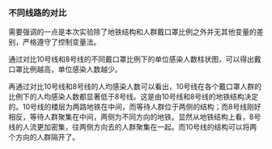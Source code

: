 ### 不同线路的对比

需要强调的一点是本次实验除了地铁结构和人群戴口罩比例之外并无其他变量的差别，严格遵守了控制变量法。

通过对比10号线和8号线的不同戴口罩比例下的单位感染人数柱状图，可以得出戴口罩比例越高，单位感染人数越少。

再通过对比10号线和8号线的人均感染人数可以看出，10号线在各个戴口罩人群的比例下的人均感染人数都显著低于8号线。这是由10号线和8号线的地铁结构决定的。10号线的楼层为两路地铁在中间，而等待人群位于两侧的结构；而8号线刚好相反，等待人群聚集在中间，两侧为不同方向的地铁。显然从地铁结构上看，8号线的人流更加密集，往两侧方向去的人群聚集在一起。而10号线的结构可以将两个方向的人群隔开了。